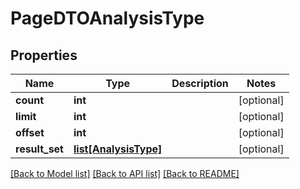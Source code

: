 # PageDTOAnalysisType

## Properties
Name | Type | Description | Notes
------------ | ------------- | ------------- | -------------
**count** | **int** |  | [optional] 
**limit** | **int** |  | [optional] 
**offset** | **int** |  | [optional] 
**result_set** | [**list[AnalysisType]**](AnalysisType.md) |  | [optional] 

[[Back to Model list]](../README.md#documentation-for-models) [[Back to API list]](../README.md#documentation-for-api-endpoints) [[Back to README]](../README.md)


